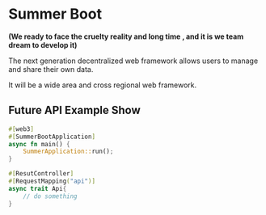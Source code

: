 # Summer Boot

**(We ready to face the cruelty reality and long time , and it is we team dream to develop it)**

The next generation decentralized web framework allows users to manage and share their own data. 

It will be a wide area and cross regional web framework.


## Future API Example Show
```rust
#[web3]
#[SummerBootApplication]
async fn main() {
    SummerApplication::run();
}
```

```rust
#[ResutController]
#[RequestMapping("api")]
async trait Api{
    // do something
}
```
